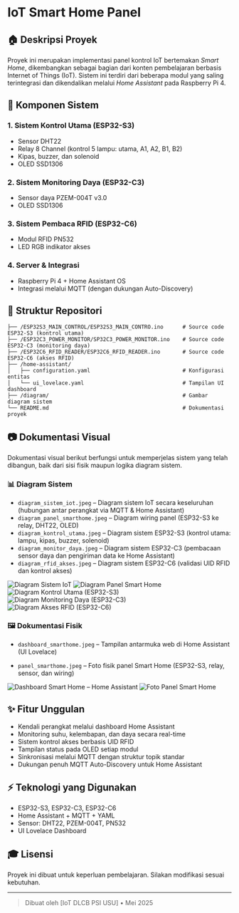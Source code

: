 # IoT Smart Home Panel

## 🏠 Deskripsi Proyek

Proyek ini merupakan implementasi panel kontrol IoT bertemakan *Smart Home*, dikembangkan sebagai bagian dari konten pembelajaran berbasis Internet of Things (IoT). Sistem ini terdiri dari beberapa modul yang saling terintegrasi dan dikendalikan melalui *Home Assistant* pada Raspberry Pi 4.

## 🔧 Komponen Sistem

### 1. Sistem Kontrol Utama (ESP32-S3)

* Sensor DHT22
* Relay 8 Channel (kontrol 5 lampu: utama, A1, A2, B1, B2)
* Kipas, buzzer, dan solenoid
* OLED SSD1306

### 2. Sistem Monitoring Daya (ESP32-C3)

* Sensor daya PZEM-004T v3.0
* OLED SSD1306

### 3. Sistem Pembaca RFID (ESP32-C6)

* Modul RFID PN532
* LED RGB indikator akses

### 4. Server & Integrasi

* Raspberry Pi 4 + Home Assistant OS
* Integrasi melalui MQTT (dengan dukungan Auto-Discovery)

## 📂 Struktur Repositori

```
├── /ESP32S3_MAIN_CONTROL/ESP32S3_MAIN_CONTRO.ino      # Source code ESP32-S3 (kontrol utama)
├── /ESP32C3_POWER_MONITOR/SP32C3_POWER_MONITOR.ino    # Source code ESP32-C3 (monitoring daya)
├── /ESP32C6_RFID_READER/ESP32C6_RFID_READER.ino       # Source code ESP32-C6 (akses RFID)
├── /home-assistant/
│   ├── configuration.yaml                             # Konfigurasi entitas
│   └── ui_lovelace.yaml                               # Tampilan UI dashboard
├── /diagram/                                          # Gambar diagram sistem
└── README.md                                          # Dokumentasi proyek
```

## 📷 Dokumentasi Visual

Dokumentasi visual berikut berfungsi untuk memperjelas sistem yang telah dibangun, baik dari sisi fisik maupun logika diagram sistem.

### 📊 Diagram Sistem
- `diagram_sistem_iot.jpeg` – Diagram sistem IoT secara keseluruhan (hubungan antar perangkat via MQTT & Home Assistant)
- `diagram_panel_smarthome.jpeg` – Diagram wiring panel (ESP32-S3 ke relay, DHT22, OLED)
- `diagram_kontrol_utama.jpeg` – Diagram sistem ESP32-S3 (kontrol utama: lampu, kipas, buzzer, solenoid)
- `diagram_monitor_daya.jpeg` – Diagram sistem ESP32-C3 (pembacaan sensor daya dan pengiriman data ke Home Assistant)
- `diagram_rfid_akses.jpeg` – Diagram sistem ESP32-C6 (validasi UID RFID dan kontrol akses)

![Diagram Sistem IoT](diagram/diagram_sistem_iot.jpeg)
![Diagram Panel Smart Home](diagram/diagram_panel_smarthome.jpeg)
![Diagram Kontrol Utama (ESP32-S3)](diagram/diagram_kontrol_utama.jpeg)
![Diagram Monitoring Daya (ESP32-C3)](diagram/diagram_monitor_daya.jpeg)
![Diagram Akses RFID (ESP32-C6)](diagram/diagram_rfid_akses.jpeg)

### 🖼️ Dokumentasi Fisik
- `dashboard_smarthome.jpeg` – Tampilan antarmuka web di Home Assistant (UI Lovelace)

- `panel_smarthome.jpeg` – Foto fisik panel Smart Home (ESP32-S3, relay, sensor, dan wiring)

![Dashboard Smart Home – Home Assistant](diagram/dashboard_smarthome.jpeg)
![Foto Panel Smart Home](diagram/panel_smarthome.jpeg)

## ✨ Fitur Unggulan

* Kendali perangkat melalui dashboard Home Assistant
* Monitoring suhu, kelembapan, dan daya secara real-time
* Sistem kontrol akses berbasis UID RFID
* Tampilan status pada OLED setiap modul
* Sinkronisasi melalui MQTT dengan struktur topik standar
* Dukungan penuh MQTT Auto-Discovery untuk Home Assistant

## ⚡ Teknologi yang Digunakan

* ESP32-S3, ESP32-C3, ESP32-C6
* Home Assistant + MQTT + YAML
* Sensor: DHT22, PZEM-004T, PN532
* UI Lovelace Dashboard

## 🎓 Lisensi

Proyek ini dibuat untuk keperluan pembelajaran. Silakan modifikasi sesuai kebutuhan.

---

> Dibuat oleh \[IoT DLCB PSI USU] • Mei 2025
